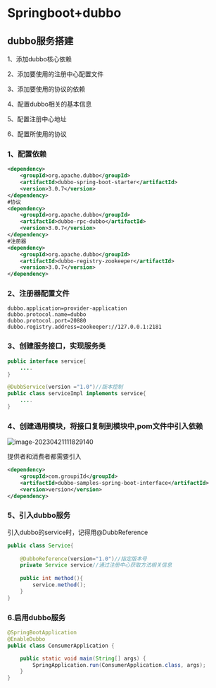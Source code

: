 # Springboot+dubbo

## dubbo服务搭建

1、添加dubbo核心依赖

2、添加要使用的注册中心配置文件

3、添加要使用的协议的依赖

4、配置dubbo相关的基本信息

5、配置注册中心地址

6、配置所使用的协议 



### 1、配置依赖

```xml
<dependency>
	<groupId>org.apache.dubbo</groupId>
    <artifactId>dubbo-spring-boot-starter</artifactId>
    <version>3.0.7</version>
</dependency>
#协议
<dependency>
	<groupId>org.apache.dubbo</groupId>
    <artifactId>dubbo-rpc-dubbo</artifactId>
    <version>3.0.7</version>
</dependency>
#注册器
<dependency>
	<groupId>org.apache.dubbo</groupId>
    <artifactId>dubbo-registry-zookeeper</artifactId>
    <version>3.0.7</version>
</dependency>

```

### 2、注册器配置文件

```properties
dubbo.application=provider-application
dubbo.protocol.name=dubbo
dubbo.protocol.port=20880
dubbo.registry.address=zookeeper://127.0.0.1:2181
```

### 3、创建服务接口，实现服务类

```java
public interface service{
    ....
}

@DubbService(version ="1.0")//版本控制
public class serviceImpl implements service{
    ....
}
```

### 4、创建通用模块，将接口复制到模块中,pom文件中引入依赖

![image-20230421111829140](C:\Users\gyj\AppData\Roaming\Typora\typora-user-images\image-20230421111829140.png)

提供者和消费者都需要引入

```xml
<dependency>
	<groupId>com.groupiId</groupId>
    <artifactId>dubbo-samples-spring-boot-interface</artifactId>
    <version>version</version>
</dependency>
```



### 5、引入dubbo服务

引入dubbo的service时，记得用@DubbReference

```java
public class Service{
    
    @DubboReference(version="1.0")//指定版本号
	private Service service//通过注册中心获取方法相关信息
        
    public int method(){
        service.method();
    }
}

```



### 6.启用dubbo服务

```java
@SpringBootApplication
@EnableDubbo
public class ConsumerApplication {

    public static void main(String[] args) {
        SpringApplication.run(ConsumerApplication.class, args);
    }
}

```

